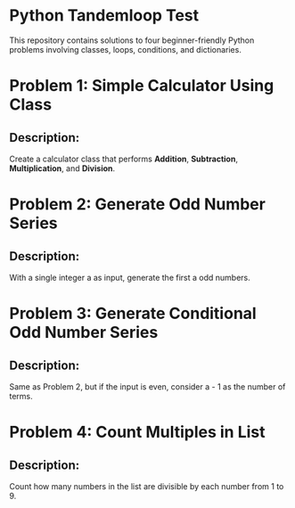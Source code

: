 # Python Tandemloop Test
This repository contains solutions to four beginner-friendly Python problems involving classes, loops, conditions, and dictionaries.

#  Problem 1: Simple Calculator Using Class
## Description:
Create a calculator class that performs **Addition**, **Subtraction**, **Multiplication**, and **Division**.


#  Problem 2: Generate Odd Number Series
## Description:
With a single integer a as input, generate the first a odd numbers.


#  Problem 3: Generate Conditional Odd Number Series
## Description:
Same as Problem 2, but if the input is even, consider a - 1 as the number of terms.


#  Problem 4: Count Multiples in List
## Description:
Count how many numbers in the list are divisible by each number from 1 to 9.